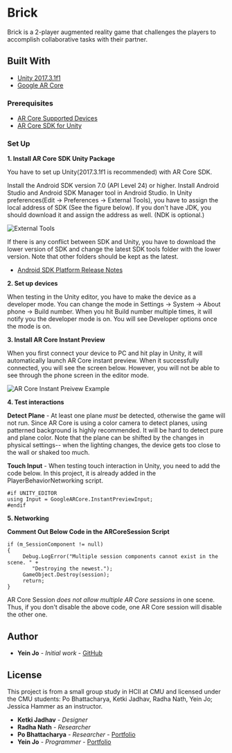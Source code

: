 # Brick

Brick is a 2-player augmented reality game that challenges the players to accomplish collaborative tasks with their partner.


## Built With

* [Unity 2017.3.1f1](https://unity3d.com/unity/whats-new/unity-2017.3.1)
* [Google AR Core](https://developers.google.com/ar/develop/unity/quickstart)


### Prerequisites

* [AR Core Supported Devices](https://developers.google.com/ar/discover/#supported_devices)
* [AR Core SDK for Unity](https://github.com/google-ar/arcore-unity-sdk/releases/download/v1.1.0/arcore-unity-sdk-v1.1.0.unitypackage)


### Set Up

**1. Install AR Core SDK Unity Package**

You have to set up Unity(2017.3.1f1 is recommended) with AR Core SDK.

Install the Android SDK version 7.0 (API Level 24) or higher. Install Android Studio and Android SDK Manager tool in Android Studio. In Unity preferences(Edit -> Preferences -> External Tools), you have to assign the local address of SDK (See the figure below). If you don't have JDK, you should download it and assign the address as well. (NDK is optional.)

![External Tools](https://github.com/trie94/love/blob/master/References/external_tool.PNG)

If there is any conflict between SDK and Unity, you have to download the lower version of SDK and change the latest SDK tools folder with the lower version. Note that other folders should be kept as the latest.
* [Android SDK Platform Release Notes](https://developer.android.com/studio/releases/platforms)


**2. Set up devices**

When testing in the Unity editor, you have to make the device as a developer mode. You can change the mode in Settings -> System -> About phone -> Build number. When you hit Build number multiple times, it will notify you the developer mode is on. You will see Developer options once the mode is on.


**3. Install AR Core Instant Preview**

When you first connect your device to PC and hit play in Unity, it will automatically launch AR Core instant preview. When it successfully connected, you will see the screen below. However, you will not be able to see through the phone screen in the editor mode.

![AR Core Instant Preivew Example](https://github.com/trie94/love/blob/master/References/instant_preview2.jpg)


**4. Test interactions**

**Detect Plane** - At least one plane *must* be detected, otherwise the game will not run. Since AR Core is using a color camera to detect planes, using patterned background is highly recommended. It will be hard to detect pure and plane color. Note that the plane can be shifted by the changes in physical settings-- when the lighting changes, the device gets too close to the wall or shaked too much.

**Touch Input** - When testing touch interaction in Unity, you need to add the code below. In this project, it is already added in the PlayerBehaviorNetworking script.

```
#if UNITY_EDITOR
using Input = GoogleARCore.InstantPreviewInput;
#endif
```

**5. Networking**

**Comment Out Below Code in the ARCoreSession Script**
```
if (m_SessionComponent != null)
{
     Debug.LogError("Multiple session components cannot exist in the scene. " +
		"Destroying the newest.");
     GameObject.Destroy(session);
     return;
}
```
AR Core Session *does not allow multiple AR Core sessions* in one scene. Thus, if you don't disable the above code, one AR Core session will disable the other one.

## Author

* **Yein Jo** - *Initial work* - [GitHub](https://github.com/trie94)


## License

This project is from a small group study in HCII at CMU and licensed under the CMU students: Po Bhattacharya, Ketki Jadhav, Radha Nath, Yein Jo; Jessica Hammer as an instructor.

* **Ketki Jadhav** - *Designer*
* **Radha Nath** - *Researcher*
* **Po Bhattacharya** - *Researcher* - [Portfolio](http://www.pobhattacharyya.com)
* **Yein Jo** - *Programmer* - [Portfolio](https://yeinjo.com)